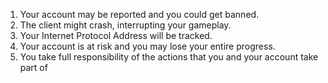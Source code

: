 1. Your account may be reported and you could get banned.
2. The client might crash, interrupting your gameplay.
3. Your Internet Protocol Address will be tracked.
4. Your account is at risk and you may lose your entire progress.
5. You take full responsibility of the actions that you and your account take part of